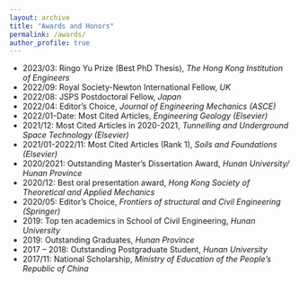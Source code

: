 ```yaml
---
layout: archive
title: "Awards and Honors"
permalink: /awards/
author_profile: true
---
```

- 2023/03: Ringo Yu Prize (Best PhD Thesis), *The Hong Kong Institution of Engineers*
- 2022/09: Royal Society-Newton International Fellow, *UK*
- 2022/08: JSPS Postdoctoral Fellow, *Japan*
- 2022/04: Editor’s Choice, *Journal of Engineering Mechanics (ASCE)*
- 2022/01-Date: Most Cited Articles, *Engineering Geology (Elsevier)*
- 2021/12: Most Cited Articles in 2020-2021, *Tunnelling and Underground Space Technology (Elsevier)*
- 2021/01-2022/11: Most Cited Articles (Rank 1), *Soils and Foundations (Elsevier)*
- 2020/2021: Outstanding Master’s Dissertation Award, *Hunan University/ Hunan Province*
- 2020/12: Best oral presentation award, *Hong Kong Society of Theoretical and Applied Mechanics*
- 2020/05: Editor’s Choice, *Frontiers of structural and Civil Engineering (Springer)*
- 2019: Top ten academics in School of Civil Engineering, *Hunan University*
- 2019: Outstanding Graduates, *Hunan Province*
- 2017 – 2018: Outstanding Postgraduate Student, *Hunan University*
- 2017/11: National Scholarship, *Ministry of Education of the People’s Republic of China*
